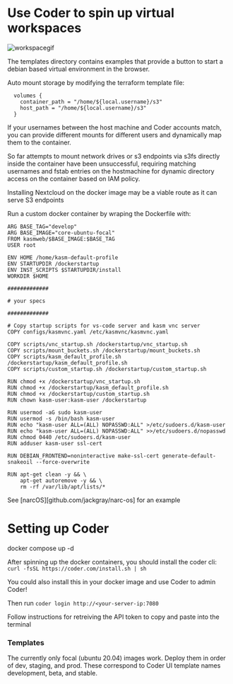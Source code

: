 # Use Coder to spin up virtual workspaces

![workspacegif](./gifs/coder-workspaces.gif)

The templates directory contains examples that provide a button to start a debian based virtual environment in the browser. 

Auto mount storage by modifying the terraform template file:
```
  volumes {
    container_path = "/home/${local.username}/s3"
    host_path = "/home/${local.username}/s3"
  }
```

If your usernames between the host machine and Coder accounts match, you can provide different mounts for different users and dynamically map them to the container.

So far attempts to mount network drives or s3 endpoints via s3fs directly inside the container have been unsuccessful, requiring matching usernames and fstab entries on the hostmachine for dynamic directory access on the container based on IAM policy. 

Installing Nextcloud on the docker image may be a viable route as it can serve S3 endpoints

Run a custom docker container by wraping the Dockerfile with:

```
ARG BASE_TAG="develop"
ARG BASE_IMAGE="core-ubuntu-focal"
FROM kasmweb/$BASE_IMAGE:$BASE_TAG
USER root

ENV HOME /home/kasm-default-profile
ENV STARTUPDIR /dockerstartup
ENV INST_SCRIPTS $STARTUPDIR/install
WORKDIR $HOME

#############

# your specs

#############

# Copy startup scripts for vs-code server and kasm vnc server
COPY configs/kasmvnc.yaml /etc/kasmvnc/kasmvnc.yaml

COPY scripts/vnc_startup.sh /dockerstartup/vnc_startup.sh
COPY scripts/mount_buckets.sh /dockerstartup/mount_buckets.sh
COPY scripts/kasm_default_profile.sh /dockerstartup/kasm_default_profile.sh
COPY scripts/custom_startup.sh /dockerstartup/custom_startup.sh

RUN chmod +x /dockerstartup/vnc_startup.sh
RUN chmod +x /dockerstartup/kasm_default_profile.sh
RUN chmod +x /dockerstartup/custom_startup.sh
RUN chown kasm-user:kasm-user /dockerstartup 

RUN usermod -aG sudo kasm-user
RUN usermod -s /bin/bash kasm-user
RUN echo "kasm-user ALL=(ALL) NOPASSWD:ALL" >/etc/sudoers.d/kasm-user
RUN echo "kasm-user ALL=(ALL) NOPASSWD:ALL" >>/etc/sudoers.d/nopasswd
RUN chmod 0440 /etc/sudoers.d/kasm-user
RUN adduser kasm-user ssl-cert

RUN DEBIAN_FRONTEND=noninteractive make-ssl-cert generate-default-snakeoil --force-overwrite

RUN apt-get clean -y && \ 
    apt-get autoremove -y && \ 
    rm -rf /var/lib/apt/lists/*

```

See [narcOS][github.com/jackgray/narc-os] for an example

# Setting up Coder

docker compose up -d

After spinning up the docker containers, you should install the coder cli:
`curl -fsSL https://coder.com/install.sh | sh`

You could also install this in your docker image and use Coder to admin Coder!

Then run `coder login http://<your-server-ip:7080`

Follow instructions for retreiving the API token to copy and paste into the terminal


### Templates

The currently only focal (ubuntu 20.04) images work. Deploy them in order of dev, staging, and prod. These correspond to Coder UI template names development, beta, and stable. 
